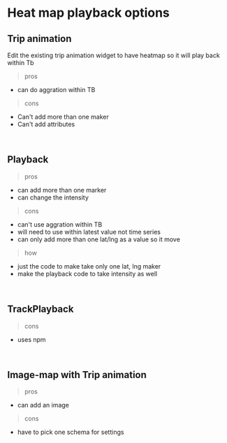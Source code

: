 # Heat map playback options

## Trip animation
Edit the existing trip animation widget to have heatmap so it will play back within Tb 

> pros
* can do aggration within TB &nbsp;


> cons
* Can't add more than one maker
* Can't add attributes
<br>

## Playback
> pros
* can add more than one marker
* can change the intensity 


> cons
* can't use aggration within TB
* will need to use within latest value not time series
* can only add more than one lat/lng as a value so it move


> how
* just the code to make take only one lat, lng maker 
* make the playback code to take intensity as well
<br>

## TrackPlayback
> cons
* uses npm
<br>

## Image-map with Trip animation
> pros
* can add an image

> cons
* have to pick one schema for settings

